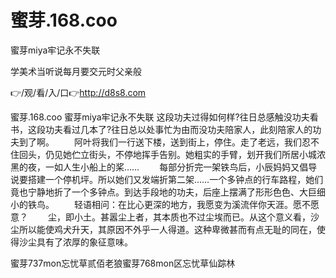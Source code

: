 # 蜜芽.168.coo
蜜芽miya牢记永不失联

学美术当听说每月要交元时父亲般

👉/观/看/入/口👉http://d8s8.com

蜜芽.168.coo
蜜芽miya牢记永不失联
这段功夫过得如何样?往日总感触没功夫看书，这段功夫看过几本了?往日总以处事忙为由而没功夫陪家人，此刻陪家人的功夫到了啊。
　　阿叶将我们一行送下楼，送到街上，停住。走了老远，我们忍不住回头，仍见她伫立街头，不停地挥手告别。她粗实的手臂，划开我们所居小城浓黑的夜，一如人生小船上的桨……
　　每部分折完一架铁鸟后，小辰妈妈又倡导说要搭建一个停机坪。所以她们又发端折第二架……一个多钟点的行车路程，她们竟也宁静地折了一个多钟点。到达手段地的功夫，后座上摆满了形形色色、大巨细小的铁鸟。
　　轻语相问：在比心更深的地方，我愿变为溪流伴你天涯。愿不愿意？
　　尘，即小土。甚嚣尘上者，其本质也不过尘埃而已。从这个意义看，沙尘所以能使鸡犬升天，其原因不外乎一人得道。这种卑微甚而有点无耻的同在，使得沙尘具有了浓厚的象征意味。

蜜芽737mon忘忧草贰佰老狼蜜芽768mon区忘忧草仙踪林
